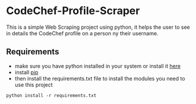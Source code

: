 # CodeChef-Profile-Scraper
This is a simple Web Scraping project using python, it helps the user to see in details the CodeChef profile on a person ny their username.

## Requirements
- make sure you have python installed in your system or install it [here](https://www.python.org/downloads/)
- install [pip](https://pip.pypa.io/en/stable/)
- then install the requirements.txt file to install the modules you need to use this project
```terminal
python install -r requirements.txt
```
